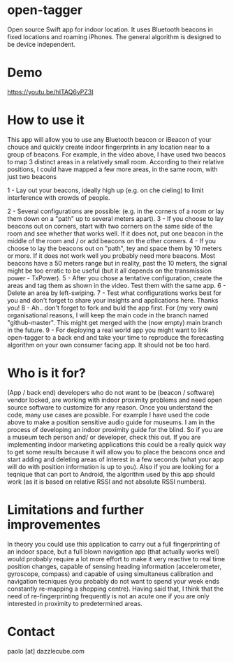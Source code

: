 # open-tagger
Open source Swift app for indoor location.  It uses Bluetooth beacons in fixed locations and roaming iPhones. The general algorithm is designed to be device independent.

# Demo
https://youtu.be/hITAQ6yPZ3I

# How to use it
This app will allow you to use any Bluetooth beacon or iBeacon of your chouce and quickly create indoor fingerprints in any location near to a group of beacons.  For example, in the video above, I have used two beacos to map 3 distinct areas in a relatively small room.  According to their relative positions, I could have mapped a few more areas, in the same room, with just two beacons

1 - Lay out your beacons, ideally high up (e.g. on che cieling) to limit interference with crowds of people.

2 - Several configurations are possible: (e.g. in the corners of a room or lay them down on a "path" up to several meters apart).
3 - If you choose to lay beacons out on corners, start with two corners on the same side of the room and see whether that works well.  If it does not, put one beacon in the middle of the room and / or add beacons on the other corners.
4 - If you choose to lay the beacons out on "path", tey and space them by 10 meters or more.  If it does not work well you probably need more beacons.  Most beacons have a 50 meters range but in reality, past the 10 meters, the signal might be too erratic to be useful (but it all depends on the transmission power - TxPower).
5 - After you chose a tentative configuration, create the areas and tag them as shown in the video.  Test them with the same app.
6 - Delete an area by left-swiping.
7 - Test what configurations works best for you and don't forget to share your insights and applications here.  Thanks you!
8 - Ah.. don't forget to fork and buld the app first.  For (my very own) organisational reasons, I will keep the main code in the branch named "github-master".  This might get merged with the (now empty) main branch in the future.
9 - For deploying a real world app you might want to link open-tagger to a back end and take your time to reproduce the forecasting algorithm on your own consumer facing app.  It should not be too hard.

# Who is it for?
(App / back end) developers who do not want to be (beacon / software) vendor locked, are working with indoor proximity problems and need open source software to customize for any reason.  Once you understand the code, many use cases are possible. For example I have used the code above to make a position sensitive audio guide for museums.  I am in the process of developing an indoor proximity guide for the blind.  So if you are a museum tech person and/ or developer, check this out.  If you are implementing indoor marketing applications this could be a really quick way to get some results because it will allow you to place the beacons once and start adding and deleting areas of interest in a few seconds (what your app will do with position information is up to you).  Also if you are looking for a teqnique that can port to Android, the algorithm used by this app should work (as it is based on relative RSSI and not absolute RSSI numbers).

# Limitations and further improvementes
In theory you could use this application to carry out a full fingerprinting of an indoor space, but a full blown navigation app (that actually works well) would probably require a lot more effort to make it very reactive to real time position changes, capable of sensing heading information (accelerometer, gyroscope, compass) and capable of using simultaneus calibration and navigation tecniques (you probably do not want to spend your week ends constantly re-mapping a shopping centre).  Having said that, I think that the need of re-fingerprinting frequently is not an acute one if you are only interested in proximity to predetermined areas. 

# Contact
paolo [at] dazzlecube.com
